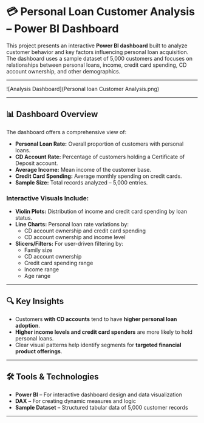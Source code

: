 # 💳 Personal Loan Customer Analysis – Power BI Dashboard

This project presents an interactive **Power BI dashboard** built to analyze customer behavior and key factors influencing personal loan acquisition. The dashboard uses a sample dataset of 5,000 customers and focuses on relationships between personal loans, income, credit card spending, CD account ownership, and other demographics.

---
![Analysis Dashboard](Personal loan Customer Analysis.png)

---
## 📊 Dashboard Overview

The dashboard offers a comprehensive view of:

- **Personal Loan Rate:** Overall proportion of customers with personal loans.
- **CD Account Rate:** Percentage of customers holding a Certificate of Deposit account.
- **Average Income:** Mean income of the customer base.
- **Credit Card Spending:** Average monthly spending on credit cards.
- **Sample Size:** Total records analyzed – 5,000 entries.

### Interactive Visuals Include:

- **Violin Plots:** Distribution of income and credit card spending by loan status.
- **Line Charts:** Personal loan rate variations by:
  - CD account ownership and credit card spending
  - CD account ownership and income level
- **Slicers/Filters:** For user-driven filtering by:
  - Family size
  - CD account ownership
  - Credit card spending range
  - Income range
  - Age range

---

## 🔍 Key Insights

- Customers **with CD accounts** tend to have **higher personal loan adoption**.
- **Higher income levels and credit card spenders** are more likely to hold personal loans.
- Clear visual patterns help identify segments for **targeted financial product offerings**.

---

## 🛠 Tools & Technologies

- **Power BI** – For interactive dashboard design and data visualization  
- **DAX** – For creating dynamic measures and logic  
- **Sample Dataset** – Structured tabular data of 5,000 customer records  

---
